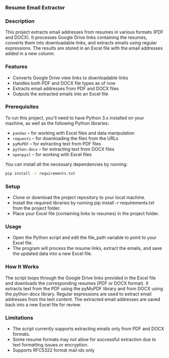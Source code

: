 ### Resume Email Extractor

### Description
This project extracts email addresses from resumes in various formats (PDF and DOCX). It processes Google Drive links containing the resumes, converts them into downloadable links, and extracts emails using regular expressions. The results are stored in an Excel file with the email addresses added in a new column.

### Features
- Converts Google Drive view links to downloadable links
- Handles both PDF and DOCX file types as of now
- Extracts email addresses from PDF and DOCX files
- Outputs the extracted emails into an Excel file

### Prerequisites
To run this project, you'll need to have Python 3.x installed on your machine, as well as the following Python libraries:

- `pandas` – for working with Excel files and data manipulation
- `requests` – for downloading the files from the URLs
- `pyMuPDF` – for extracting text from PDF files
- `python-docx` – for extracting text from DOCX files
- `openpyxl` – for working with Excel files

You can install all the necessary dependencies by running:

```bash
pip install -r requirements.txt
```


### Setup
- Clone or download the project repository to your local machine.
- Install the required libraries by running pip install -r requirements.txt from the project folder.
- Place your Excel file (containing links to resumes) in the project folder.

### Usage
- Open the Python script and edit the file_path variable to point to your Excel file.
- The program will process the resume links, extract the emails, and save the updated data into a new Excel file.

### How It Works
The script loops through the Google Drive links provided in the Excel file and downloads the corresponding resumes (PDF or DOCX format).
It extracts text from the PDF using the pyMuPDF library and from DOCX using the python-docx library.
Regular expressions are used to extract email addresses from the text content.
The extracted email addresses are saved back into a new Excel file for review.

### Limitations
- The script currently supports extracting emails only from PDF and DOCX formats.
- Some resume formats may not allow for successful extraction due to text formatting issues or encryption.
- Supports RFC5322 format mail ids only

